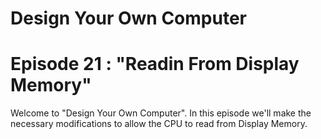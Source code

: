 # Design Your Own Computer
# Episode 21 : "Readin From Display Memory"

Welcome to "Design Your Own Computer".  In this episode
we'll make the necessary modifications to allow the CPU to
read from Display Memory.

